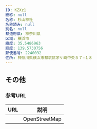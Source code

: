 ```yaml
---
ID: KZXz1
総称: null
名称: 杉山神社
名称読み: null
別名: null
都道府県: 神奈川県
区域: 横浜市
緯度: 35.5486963
経度: 139.5730756
郵便番号: 2240032
住所: 神奈川県横浜市都筑区茅ケ崎中央５７−１８
---
```


## その他

### 参考URL

| URL | 説明          |
| --- | ------------- |
|     | OpenStreetMap |
